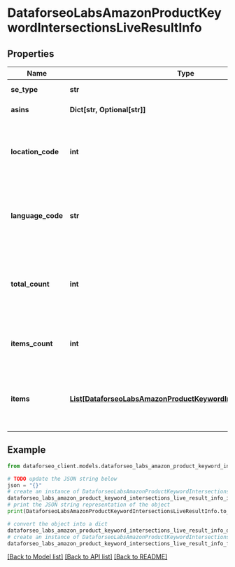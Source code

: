 # DataforseoLabsAmazonProductKeywordIntersectionsLiveResultInfo


## Properties

Name | Type | Description | Notes
------------ | ------------- | ------------- | -------------
**se_type** | **str** | search engine type | [optional] 
**asins** | **Dict[str, Optional[str]]** | ASINs in a POST array | [optional] 
**location_code** | **int** | location code in a POST array if there is no data, then the value is null | [optional] 
**language_code** | **str** | language code in a POST array if there is no data, then the value is null | [optional] 
**total_count** | **int** | total amount of results in our database relevant to your request | [optional] 
**items_count** | **int** | the number of results returned in the items array | [optional] 
**items** | [**List[DataforseoLabsAmazonProductKeywordIntersectionsLiveItem]**](DataforseoLabsAmazonProductKeywordIntersectionsLiveItem.md) | contains detected Amazon product competitors and related data | [optional] 

## Example

```python
from dataforseo_client.models.dataforseo_labs_amazon_product_keyword_intersections_live_result_info import DataforseoLabsAmazonProductKeywordIntersectionsLiveResultInfo

# TODO update the JSON string below
json = "{}"
# create an instance of DataforseoLabsAmazonProductKeywordIntersectionsLiveResultInfo from a JSON string
dataforseo_labs_amazon_product_keyword_intersections_live_result_info_instance = DataforseoLabsAmazonProductKeywordIntersectionsLiveResultInfo.from_json(json)
# print the JSON string representation of the object
print(DataforseoLabsAmazonProductKeywordIntersectionsLiveResultInfo.to_json())

# convert the object into a dict
dataforseo_labs_amazon_product_keyword_intersections_live_result_info_dict = dataforseo_labs_amazon_product_keyword_intersections_live_result_info_instance.to_dict()
# create an instance of DataforseoLabsAmazonProductKeywordIntersectionsLiveResultInfo from a dict
dataforseo_labs_amazon_product_keyword_intersections_live_result_info_from_dict = DataforseoLabsAmazonProductKeywordIntersectionsLiveResultInfo.from_dict(dataforseo_labs_amazon_product_keyword_intersections_live_result_info_dict)
```
[[Back to Model list]](../README.md#documentation-for-models) [[Back to API list]](../README.md#documentation-for-api-endpoints) [[Back to README]](../README.md)


